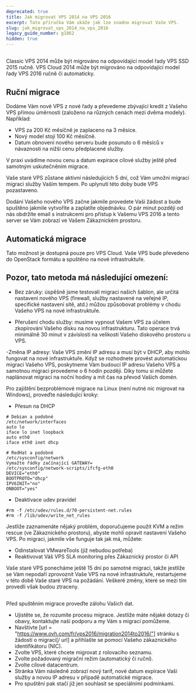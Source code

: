 ```yaml
---
deprecated: true
title: Jak migrovat VPS 2014 na VPS 2016
excerpt: Tato příručka Vám ukáže jak lze snadno migrovat Vaše VPS.
slug: jak_migrovat_vps_2014_na_vps_2016
legacy_guide_number: g1862
hidden: true
---
```



## 
Classic VPS 2014 může být migrováno na odpovídající model řady VPS SSD 2015 ručně.
VPS Cloud 2014 může být migrováno na odpovídající model řady VPS 2016 ručně či automaticky.


## Ruční migrace
Dodáme Vám nové VPS z nové řady a převedeme zbývající kredit z Vašeho VPS přímou úměrností (založeno na různých cenách mezi dvěma modely). Například:

- VPS za 200 Kč měsíčně je zaplaceno na 3 měsíce.
- Nový model stojí 100 Kč měsíčně.
- Datum obnovení nového serveru bude posunuto o 6 měsíců v návaznosti na nižší cenu předplacené služby.

V praxi uvádíme novou cenu a datum expirace cílové služby ještě před samotným uskutečněním migrace.

Vaše staré VPS zůstane aktivní následujících 5 dní, což Vám umožní migraci migraci služby Vaším tempem. Po uplynutí této doby bude VPS pozastaveno.

Dodání Vašeho nového VPS začne jakmile provedete Vaši žádost a bude spuštěno jakmile vytvoříte a zaplatíte objednávku. O pár minut později od nás obdržíte email s instrukcemi pro přístup k Vašemu VPS 2016 a tento server se Vám zobrazí ve Vašem Zákaznickém prostoru.


## Automatická migrace
Tato možnost je dostupná pouze pro VPS Cloud. Vaše VPS bude převedeno do OpenStack formátu a spuštěno na nové infrastruktuře.

## Pozor, tato metoda má následující omezení:

- Bez záruky: úspěšně jsme testovali migraci našich šablon, ale určitá nastavení nového VPS (firewall, služby nastavené na veřejné IP, specifické nastavení sítě, atd.) můžou způsobovat problémy v chodu Vašeho VPS na nové infrastruktuře.

- Přerušení chodu služby: musíme vypnout Vašem VPS za účelem zkopírování Vašeho disku na novou infrastrukturu. Tato  operace trvá minimálně 30 minut v závislosti na velikosti Vašeho diskového prostoru u VPS. 


-Změna IP adresy: Vaše VPS změní IP adresu a musí být v DHCP, aby mohlo fungovat na nové infrastruktuře.
Když se rozhodnete provést automatickou migraci Vašeho VPS, poskytneme Vám budoucí IP adresu Vašeho VPS a samotnou migraci provedeme o 6 hodin později. Díky tomu si můžete naplánovat migraci na noční hodiny a mít čas na převod Vašich domén.

Pro zajištění bezproblémové migrace na Linux (není nutné nic migrovat na Windows), proveďte následující kroky: 

- Přesun na DHCP

```
# Debian a podobné
/etc/network/interfaces
auto lo
iface lo inet loopback
auto eth0
iface eth0 inet dhcp
```



```
# RedHat a podobné
/etc/sysconfig/network
Vymažte řádky začínající GATEWAY=
/etc/sysconfig/network-scripts/ifcfg-eth0
DEVICE="eth0"
BOOTPROTO="dhcp"
IPV6INIT="no"
ONBOOT="yes"
```


- Deaktivace udev pravidel

```
#rm -f /etc/udev/rules.d/70-persistent-net.rules
#rm -f /lib/udev/write_net_rules
```



Jestliže zaznamenáte nějaký problém, doporučujeme použít KVM a režim rescue (ve Zákaznického prostoru), abyste mohli opravit nastavení Vašeho VPS.
Po migraci, jakmile vše funguje tak jak má, můžete:

- Odinstalovat VMwareTools (již nebudou potřeba)
- Reaktivovat Váš VPS SLA monitoring přes Zákaznický prostor či API


Vaše staré VPS ponecháme ještě 15 dní po samotné migraci, takže jestliže se Vám nepodaří zprovoznit Vaše VPS na nové infrastruktuře, restartujeme v této době Vaše staré VPS na požádání. Veškeré změny, které se mezi tím provedli však budou ztraceny.


## 
Před spuštěním migrace proveďte zálohu Vašich dat.

- Ujistěte se, že rozumíte procesu migrace. Jestliže máte nějaké dotazy či obavy, kontaktujte naši podporu a my Vám s migrací pomůžeme.
- Navštivte [url = "https://www.ovh.com/fr/vps2016/migration2014to2016/"] stránku s žádostí o migraci[/ url] a přihlašte se pomocí Vašeho zákaznického identifikátoru (NIC).
- Zvolte VPS, které chcete migrovat z rolovacího seznamu.
- Zvolte požadovaný migrační režim (automatický či ruční).
- Zvolte cílové datacentrum.
- Stránka Vám následně zobrazí nový tarif, nové datum expirace Vaší služby a novou IP adresu v případě automatické migrace.
- Pro spuštění pak stačí již jen souhlasit se speciálními podmínkami.



